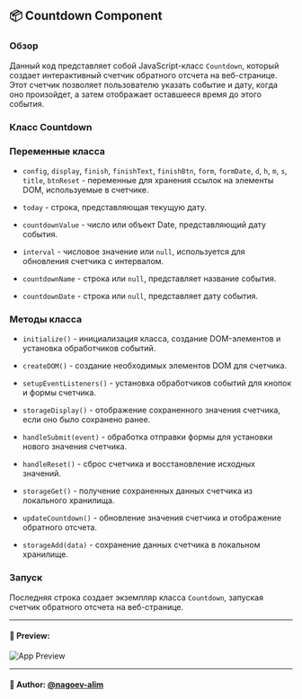## 📦 Countdown Component

### Обзор
Данный код представляет собой JavaScript-класс `Countdown`, который создает интерактивный счетчик обратного отсчета на веб-странице. Этот счетчик позволяет пользователю указать событие и дату, когда оно произойдет, а затем отображает оставшееся время до этого события.

### Класс Countdown

### Переменные класса

- `config`, `display`, `finish`, `finishText`, `finishBtn`, `form`, `formDate`, `d`, `h`, `m`, `s`, `title`, `btnReset` - переменные для хранения ссылок на элементы DOM, используемые в счетчике.

- `today` - строка, представляющая текущую дату.

- `countdownValue` - число или объект Date, представляющий дату события.

- `interval` - числовое значение или `null`, используется для обновления счетчика с интервалом.

- `countdownName` - строка или `null`, представляет название события.

- `countdownDate` - строка или `null`, представляет дату события.

### Методы класса

- `initialize()` - инициализация класса, создание DOM-элементов и установка обработчиков событий.

- `createDOM()` - создание необходимых элементов DOM для счетчика.

- `setupEventListeners()` - установка обработчиков событий для кнопок и формы счетчика.

- `storageDisplay()` - отображение сохраненного значения счетчика, если оно было сохранено ранее.

- `handleSubmit(event)` - обработка отправки формы для установки нового значения счетчика.

- `handleReset()` - сброс счетчика и восстановление исходных значений.

- `storageGet()` - получение сохраненных данных счетчика из локального хранилища.

- `updateCountdown()` - обновление значения счетчика и отображение обратного отсчета.

- `storageAdd(data)` - сохранение данных счетчика в локальном хранилище.

### Запуск

Последняя строка создает экземпляр класса `Countdown`, запуская счетчик обратного отсчета на веб-странице.

---

#### 🌄 Preview:

![App Preview](https://lh3.googleusercontent.com/drive-viewer/AITFw-w0uYmIpwpRgLQPLHfddh8J7hniDPsWdf2MxbMvi_LBIx65Sj5AH6gq1qexQbmKCJ5NFUidQGWE50B9MMWEbWpO-x9Q=s1600)


-----

#### 🙌 Author: [@nagoev-alim](https://github.com/nagoev-alim)

